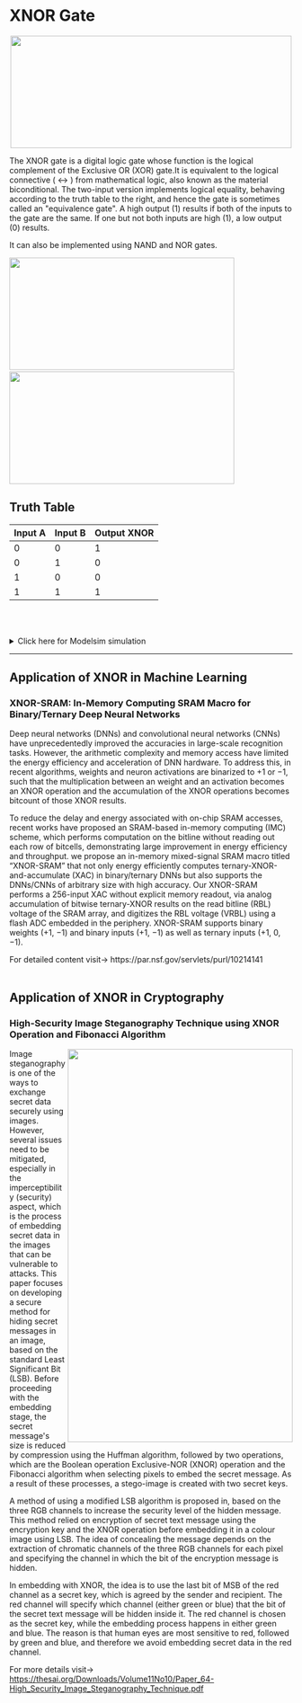 # XNOR Gate

<p align="center">
  <img height="200" width="500" src="https://user-images.githubusercontent.com/114525881/203608473-2f023dc5-ee9d-4a97-902c-e4fa23c7c3c9.png" />
</p>
<p>
The XNOR gate is a digital logic gate whose function is the logical complement of the Exclusive OR (XOR) gate.It is equivalent to the logical connective ( &#8596 ) from mathematical logic, also known as the material biconditional. The two-input version implements logical equality, behaving according to the truth table to the right, and hence the gate is sometimes called an "equivalence gate". A high output (1) results if both of the inputs to the gate are the same. If one but not both inputs are high (1), a low output (0) results.</p>

<p>It can also be implemented using NAND and NOR gates. </p>
<p> 
    <img height="200" width="400" src="https://user-images.githubusercontent.com/114525881/203610171-72d74e1b-0d39-404f-a461-75863427c443.png">
  &nbsp; &nbsp;
    <img height="200" width="400" src="https://user-images.githubusercontent.com/114525881/203610833-91aa4a55-19f7-4538-abe4-867fe393263c.png">
</p>


## Truth Table

| Input A  | Input B | Output XNOR |
| ------------- | ------------- | ------------- |
| 0  | 0 | 1 |
| 0  | 1 |  0|
| 1  | 0 |0|
| 1 | 1 |1|

<br> <br>

<details>
  <summary>Click here for Modelsim simulation</summary>
  
## Modelsim Simulation
  
### Source Code
  
```
LIBRARY IEEE;

USE IEEE.STD_LOGIC_1164.ALL;

ENTITY XNOR_GATE IS
    PORT(A,B: IN STD_LOGIC;
           O: OUT STD_LOGIC);
END XNOR_GATE;

ARCHITECTURE BEHAVIOURAL_XNOR OF XNOR_GATE IS
BEGIN
    O <= NOT (A XOR B);
END BEHAVIOURAL_XNOR;
                             
 ```
 
 ### Simulation
<img src="https://user-images.githubusercontent.com/114525881/203615286-f7668ec7-955b-46c1-9886-2ac9e4b501b0.png">
</details>

<hr>

## Application of XNOR in Machine Learning

### XNOR-SRAM: In-Memory Computing SRAM Macro for Binary/Ternary Deep Neural Networks
<p>
Deep neural networks (DNNs) and convolutional neural networks (CNNs) have unprecedentedly improved the accuracies in large-scale recognition tasks. However, the arithmetic complexity and memory access have limited the energy efficiency and acceleration of DNN hardware. To address this, in recent algorithms, weights and neuron activations are binarized to +1 or −1, such that the multiplication between an weight and an activation becomes an XNOR operation and the accumulation of the XNOR operations becomes bitcount of those XNOR results. </p>
<p>
  To reduce the delay and energy associated with on-chip SRAM accesses, recent works have proposed an SRAM-based in-memory computing (IMC) scheme, which performs computation on the bitline without reading out each row of bitcells, demonstrating large improvement in energy efficiency and throughput. we propose an in-memory mixed-signal SRAM macro titled “XNOR-SRAM” that not only energy efficiently computes ternary-XNOR-and-accumulate (XAC) in binary/ternary DNNs but also supports the DNNs/CNNs of arbitrary size with high accuracy. Our XNOR-SRAM performs a 256-input XAC without explicit memory readout, via analog accumulation of bitwise ternary-XNOR results on the read bitline (RBL) voltage of the SRAM array, and digitizes the RBL voltage (VRBL) using a flash ADC embedded in the periphery. XNOR-SRAM supports binary weights (+1, −1) and binary inputs (+1, −1) as well as ternary inputs (+1, 0, −1).</p>
For detailed content visit->  https://par.nsf.gov/servlets/purl/10214141  <br> <br>

## Application of XNOR in Cryptography

### High-Security Image Steganography Technique using XNOR Operation and Fibonacci Algorithm

<p> <img align="right" height="700" width="400" src="https://user-images.githubusercontent.com/114525881/203857048-543764a1-20c8-4d1b-8676-3b16591795f7.png">

  Image steganography is one of the ways to exchange secret data securely using images. However, several issues need to be mitigated, especially in the imperceptibility (security) aspect, which is the process of embedding secret data in the images that can be vulnerable to attacks. This paper focuses on developing a secure method for hiding secret messages in an image, based on the standard Least Significant Bit (LSB). Before proceeding with the embedding stage, the secret message's size is reduced by compression using the Huffman algorithm, followed by two operations, which are the Boolean operation Exclusive-NOR (XNOR) operation and the Fibonacci algorithm when selecting pixels to embed the secret message. As a result of these processes, a stego-image is created with two secret keys.
</p>
<p>A method of using a modified LSB algorithm is proposed in, based on the three RGB channels to increase the security level of the hidden message. This method relied on encryption of secret text message using the encryption key and the XNOR operation before embedding it in a colour image using LSB. The idea of concealing the message depends on the extraction of chromatic channels of the three RGB channels for each pixel and specifying the channel in which the bit of the encryption message is hidden.</p>
<p> In embedding with XNOR, the idea is to use the last bit of MSB of the red channel as a secret key, which is agreed by the sender and recipient. The red channel
will specify which channel (either green or blue) that the bit of the secret text message will be hidden inside it. The red channel is chosen as the secret key, while the embedding process happens in either green and blue. The reason is that human eyes are most sensitive to red, followed by green and blue, and therefore we avoid embedding secret data in the red channel. </p>

For more details visit-> https://thesai.org/Downloads/Volume11No10/Paper_64-High_Security_Image_Steganography_Technique.pdf

